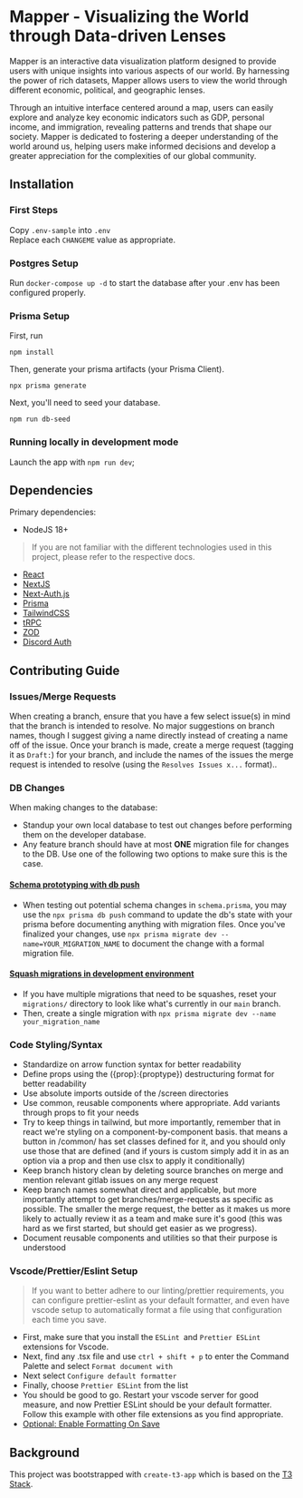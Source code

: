 # Mapper - Visualizing the World through Data-driven Lenses

Mapper is an interactive data visualization platform designed to provide users with unique insights into various aspects of our world. By harnessing the power of rich datasets, Mapper allows users to view the world through different economic, political, and geographic lenses.

Through an intuitive interface centered around a map, users can easily explore and analyze key economic indicators such as GDP, personal income, and immigration, revealing patterns and trends that shape our society. Mapper is dedicated to fostering a deeper understanding of the world around us, helping users make informed decisions and develop a greater appreciation for the complexities of our global community.

## Installation

### First Steps
Copy `.env-sample` into `.env`  
Replace each `CHANGEME` value as appropriate.

### Postgres Setup
Run `docker-compose up -d` to start the database after your .env has been configured properly.

### Prisma Setup
First, run 

    npm install

Then, generate your prisma artifacts (your Prisma Client).

    npx prisma generate

Next, you'll need to seed your database.

    npm run db-seed

### Running locally in development mode

Launch the app with `npm run dev`;

## Dependencies 

Primary dependencies:
- NodeJS 18+


> If you are not familiar with the different technologies used in this project, please refer to the respective docs. 
- [React](https://react.dev/)
- [NextJS](https://nextjs.org/docs)
- [Next-Auth.js](https://next-auth.js.org/getting-started/introduction)
- [Prisma](https://www.prisma.io/docs/)
- [TailwindCSS](https://tailwindcss.com/docs/utility-first)
- [tRPC](https://trpc.io)
- [ZOD](https://zod.dev/)
- [Discord Auth](https://discord.com/developers/docs/topics/oauth2)

## Contributing Guide

### Issues/Merge Requests 
When creating a branch, ensure that you have a few select issue(s) in mind that the branch is intended to resolve. No major suggestions on branch names, though I suggest giving a name directly instead of creating a name off of the issue. Once your branch is made, create a merge request (tagging it as `Draft:`) for your branch, and include the names of the issues the merge request is intended to resolve (using the `Resolves Issues x...` format)..

### DB Changes
When making changes to the database:
- Standup your own local database to test out changes before performing them on the developer database.
- Any feature branch should have at most **ONE** migration file for changes to the DB. Use one of the following two options to make sure this is the case. 

#### [Schema prototyping with db push](https://www.prisma.io/docs/guides/database/prototyping-schema-db-push)

- When testing out potential schema changes in `schema.prisma`, you may use the `npx prisma db push` command to update the db's state with your prisma before documenting anything with migration files. Once you've finalized your changes, use `npx prisma migrate dev --name=YOUR_MIGRATION_NAME` to document the change with a formal migration file. 

#### [Squash migrations in development environment](https://www.prisma.io/docs/guides/database/developing-with-prisma-migrate/squashing-migrations#how-to-migrate-cleanly-from-a-development-environment)

- If you have multiple migrations that need to be squashes, reset your `migrations/` directory to look like what's currently in our `main` branch.
- Then, create a single migration with `npx prisma migrate dev --name your_migration_name`

### Code Styling/Syntax
- Standardize on arrow function syntax for better readability
- Define props using the ({prop}:{proptype}) destructuring format for better readability
- Use absolute imports outside of the /screen directories
- Use common, reusable components where appropriate. Add variants through props to fit your needs
- Try to keep things in tailwind, but more importantly, remember that in react we're styling on a component-by-component basis.
  that means a button in /common/ has set classes defined for it, and you should only use those that are defined (and if yours is custom
  simply add it in as an option via a prop and then use clsx to apply it conditionally)
- Keep branch history clean by deleting source branches on merge and mention relevant gitlab issues on any merge request 
- Keep branch names somewhat direct and applicable, but more importantly attempt to get branches/merge-requests as specific as possible. The smaller the merge request,
  the better as it makes us more likely to actually review it as a team and make sure it's good (this was hard as we first started, but should get easier as we progress).
- Document reusable components and utilities so that their purpose is understood

### Vscode/Prettier/Eslint Setup

> If you want to better adhere to our linting/prettier requirements, you can configure prettier-eslint as your default formatter, and even have vscode setup to automatically format a file using that configuration each time you save. 
- First, make sure that you install the `ESLint `and `Prettier ESLint` extensions for Vscode. 
- Next, find any .tsx file and use `ctrl + shift + p` to enter the Command Palette and select `Format document with`
- Next select `Configure default formatter`
- Finally, choose `Prettier ESLint` from the list
- You should be good to go. Restart your vscode server for good measure, and now Prettier ESLint should be your default formatter. Follow this example with other file extensions as you find appropriate. 
- [Optional: Enable Formatting On Save](https://blog.yogeshchavan.dev/automatically-format-code-on-file-save-in-visual-studio-code-using-prettier)


## Background
This project was bootstrapped with `create-t3-app` which is based on the [T3 Stack](https://create.t3.gg/). 

